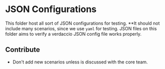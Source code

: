 # JSON Configurations

This folder host all sort of JSON configurations for testing. **It should not include many scenarios, since we use `yaml` for testing. JSON files on this folder aims to verify a verdaccio JSON config file works properly.

## Contribute

- Don't add new scenarios unless is discussed with the core team.
